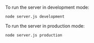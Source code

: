 To run the server in development mode:

`node server.js development`

To run the server in production mode:

`node server.js production`
